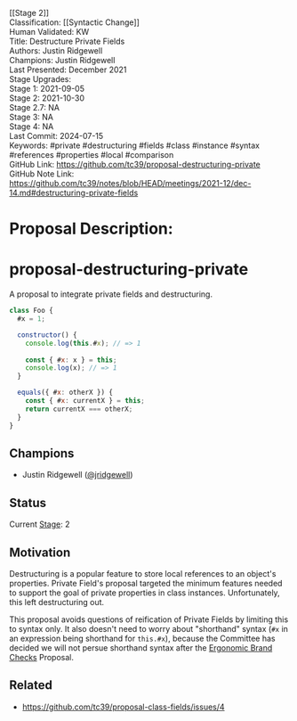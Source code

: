 [[Stage 2]]<br>Classification: [[Syntactic Change]]<br>Human Validated: KW<br>Title: Destructure Private Fields<br>Authors: Justin Ridgewell<br>Champions: Justin Ridgewell<br>Last Presented: December 2021<br>Stage Upgrades:<br>Stage 1: 2021-09-05  
Stage 2: 2021-10-30  
Stage 2.7: NA  
Stage 3: NA  
Stage 4: NA<br>Last Commit: 2024-07-15<br>Keywords: #private #destructuring #fields #class #instance #syntax #references #properties #local #comparison<br>GitHub Link: https://github.com/tc39/proposal-destructuring-private <br>GitHub Note Link: https://github.com/tc39/notes/blob/HEAD/meetings/2021-12/dec-14.md#destructuring-private-fields
# Proposal Description:
# proposal-destructuring-private

A proposal to integrate private fields and destructuring.

```js
class Foo {
  #x = 1;

  constructor() {
    console.log(this.#x); // => 1
    
    const { #x: x } = this;
    console.log(x); // => 1
  }

  equals({ #x: otherX }) {
    const { #x: currentX } = this;
    return currentX === otherX;
  }
}
```

## Champions

- Justin Ridgewell ([@jridgewell](https://github.com/jridgewell/))

## Status

Current [Stage](https://tc39.es/process-document/): 2

## Motivation

Destructuring is a popular feature to store local references to an
object's properties. Private Field's proposal targeted the minimum
features needed to support the goal of private properties in class
instances. Unfortunately, this left destructuring out.

This proposal avoids questions of reification of Private Fields by
limiting this to syntax only. It also doesn't need to worry about
"shorthand" syntax (`#x` in an expression being shorthand for
`this.#x`), because the Committee has decided we will not persue
shorthand syntax after the [Ergonomic Brand Checks][ergo-brand-check]
Proposal.

## Related

- https://github.com/tc39/proposal-class-fields/issues/4

[ergo-brand-check]: https://github.com/tc39/proposal-private-fields-in-in
<br>